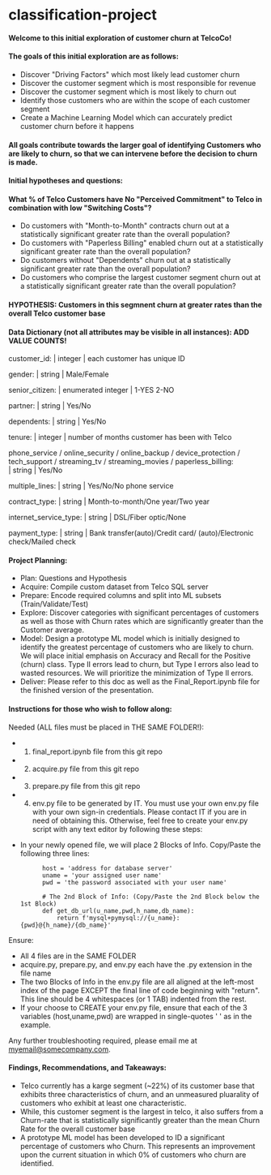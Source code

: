 # classification-project

#### Welcome to this initial exploration of customer churn at TelcoCo!
#### The goals of this initial exploration are as follows:
- Discover "Driving Factors" which most likely lead customer churn
- Discover the customer segment which is most responsible for revenue
- Discover the customer segment which is most likely to churn out
- Identify those customers who are within the scope of each customer segment
- Create a Machine Learning Model which can accurately predict customer churn before it happens

#### All goals contribute towards the larger goal of identifying Customers who are likely to churn, so that we can intervene before the decision to churn is made.

#### Initial hypotheses and questions:
#### What % of Telco Customers have No "Perceived Commitment" to Telco in combination with low "Switching Costs"?
- Do customers with "Month-to-Month" contracts churn out at a statistically significant greater rate than the overall population?
- Do customers with "Paperless Billing" enabled churn out at a statistically significant greater rate than the overall population?
- Do customers without "Dependents" churn out at a statistically significant greater rate than the overall population?
- Do customers who comprise the largest customer segment churn out at a statistically significant greater rate than the overall population?

#### HYPOTHESIS: Customers in this segmnent churn at greater rates than the overall Telco customer base

#### Data Dictionary (not all attributes may be visible in all instances): ADD VALUE COUNTS!
customer_id:        |          integer          |         each customer has unique ID

gender:             |         string             |       Male/Female           

senior_citizen:     |         enumerated integer    |    1-YES 2-NO

partner:            |          string            |        Yes/No

dependents:         |          string             |       Yes/No

tenure:             |          integer            |      number of months customer has been with Telco

phone_service / online_security / online_backup /
device_protection / tech_support / streaming_tv / 
streaming_movies / paperless_billing:  
                    |         string             |     Yes/No

multiple_lines:     |         string             |      Yes/No/No phone service

contract_type:      |         string              |      Month-to-month/One year/Two year

internet_service_type:   |     string            |      DSL/Fiber optic/None

payment_type:       |         string              |      Bank transfer(auto)/Credit card/ 
                                                        (auto)/Electronic check/Mailed check

#### Project Planning:
- Plan: Questions and Hypothesis
- Acquire: Compile custom dataset from Telco SQL server
- Prepare: Encode required columns and split into ML subsets (Train/Validate/Test)
- Explore: Discover categories with significant percentages of customers as well as those with Churn rates which are significantly greater than the Customer average.
- Model: Design a prototype ML model which is initially designed to identify the greatest percentage of customers who are likely to churn.  We will place initial emphasis on Accuracy and Recall for the Positive (churn) class.  Type II errors lead to churn, but Type I errors also lead to wasted resources.  We will prioritize the minimization of Type II errors.
- Deliver: Please refer to this doc as well as the Final_Report.ipynb file for the finished version of the presentation.


#### Instructions for those who wish to follow along:
Needed (ALL files must be placed in THE SAME FOLDER!):
- 1. final_report.ipynb file from this git repo
- 2. acquire.py file from this git repo
- 3. prepare.py file from this git repo 
- 4. env.py file to be generated by IT.  You must use your own env.py file with your own sign-in credentials.  Please contact IT if you are in need of obtaining this.  Otherwise, feel free to create your env.py script with any text editor by following these steps:
- In your newly opened file, we will place 2 Blocks of Info.  Copy/Paste the following three lines:

            host = 'address for database server'
            uname = 'your assigned user name'
            pwd = 'the password associated with your user name'

            # The 2nd Block of Info: (Copy/Paste the 2nd Block below the 1st Block)
            def get_db_url(u_name,pwd,h_name,db_name):
                return f'mysql+pymysql://{u_name}:{pwd}@{h_name}/{db_name}'
Ensure:
- All 4 files are in the SAME FOLDER
- acquire.py, prepare.py, and env.py each have the .py extension in the file name
- The two Blocks of Info in the env.py file are all aligned at the left-most index of the page EXCEPT the final line of code beginning with "return".  This line should be 4 whitespaces (or 1 TAB) indented from the rest.
- If your choose to CREATE your env.py file, ensure that each of the 3 variables (host,uname,pwd) are wrapped in single-quotes ' ' as in the example.

Any further troubleshooting required, please email me at myemail@somecompany.com.


#### Findings, Recommendations, and Takeaways:

- Telco currently has a karge segment (~22%) of its customer base that exhibits three characteristics of churn, and an unmeasured pluarality of customers who exhibit at least one characteristic. 
- While, this customer segment is the largest in telco, it also suffers from a Churn-rate that is statistically significantly greater than the mean Churn Rate for the overall customer base
- A prototype ML model has been developed to ID a significant percentage of customers who Churn.  This represents an improvement upon the current situation in which 0% of customers who churn are identified.
